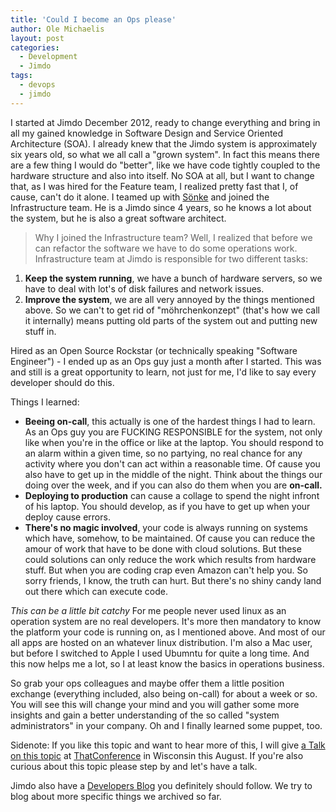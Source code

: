 ```yaml
---
title: 'Could I become an Ops please'
author: Ole Michaelis
layout: post
categories:
  - Development
  - Jimdo
tags:
  - devops
  - jimdo
---
```


I started at Jimdo December 2012, ready to change everything and bring in all my gained knowledge in Software Design and Service Oriented Architecture (SOA). I already knew that the Jimdo system is approximately six years old, so what we all call a "grown system". In fact this means there are a few thing I would do "better", like we have code tightly coupled to the hardware structure and also into itself. No SOA at all, but I want to change that, as I was hired for the Feature team, I realized pretty fast that I, of cause, can't do it alone. I teamed up with [Sönke](https://twitter.com/s0enke) and joined the Infrastructure team. He is a Jimdo since 4 years, so he knows a lot about the system, but he is also a great software architect.

> Why I joined the Infrastructure team?
Well, I realized that before we can refactor the software we have to do some operations work. Infrastructure team at Jimdo is responsible for two different tasks:

1. **Keep the system running**, we have a bunch of hardware servers, so we have to deal with lot's of disk failures and network issues.
2. **Improve the system**, we are all very annoyed by the things mentioned above. So we can't to get rid of "möhrchenkonzept" (that's how we call it internally) means putting old parts of the system out and putting new stuff in.

Hired as an Open Source Rockstar (or technically speaking "Software Engineer") - I ended up as an Ops guy just a month after I started. This was and still is a great opportunity to learn, not just for me, I'd like to say every developer should do this.

Things I learned:

* **Beeing on-call**, this actually is one of the hardest things I had to learn. As an Ops guy you are FUCKING RESPONSIBLE for the system, not only like when you're in the office or like at the laptop. You should respond to an alarm within a given time, so no partying, no real chance for any activity where you don't can act within a reasonable time. Of cause you also have to get up in the middle of the night. Think about the things our doing over the week, and if you can also do them when you are **on-call.**
* **Deploying to production** can cause a collage to spend the night infront of his laptop. You should develop, as if you have to get up when your deploy cause errors.
* **There's no magic involved**, your code is always running on systems which have, somehow, to be maintained. Of cause you can reduce the amour of work that have to be done with cloud solutions. But these could solutions can only reduce the work which results from hardware stuff. But when you are coding crap even Amazon can't help you. So sorry friends, I know, the truth can hurt. But there's no shiny candy land out there which can execute code.

*This can be a little bit catchy*
For me people never used linux as an operation system are no real developers. It's more then mandatory to know the platform your code is running on, as I mentioned above. And most of our all apps are hosted on an whatever linux distribution. I'm also a Mac user, but before I switched to Apple I used Ubumntu for quite a long time. And this now helps me a lot, so I at least know the basics in operations business.

So grab your ops colleagues and maybe offer them a little position exchange (everything included, also being on-call) for about a week or so. You will see this will change your mind and you will gather some more insights and gain a better understanding of the so called "system administrators" in your company. Oh and I finally learned some puppet, too.

Sidenote: If you like this topic and want to hear more of this, I will give [a Talk on this topic]() at [ThatConference]() in Wisconsin this August. If you're also curious about this topic please step by and let's have a talk.

Jimdo also have a [Developers Blog](http://dev.jimdo.com) you definitely should follow. We try to blog about more specific things we archived so far.
